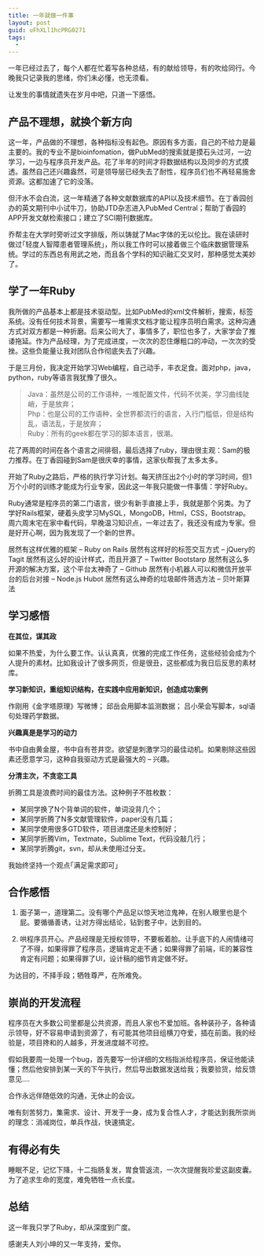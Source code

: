 ```yaml
---
title: 一年就做一件事
layout: post
guid: uFhXLl1hcPRG0271
tags:
  - 
---
```


一年已经过去了，每个人都在忙着写各种总结，有的献给领导，有的吹给同行。今晚我只记录我的思绪，你们未必懂，也无须看。

让发生的事情就遗失在岁月中吧，只道一下感悟。

## 产品不理想，就换个新方向

这一年，产品做的不理想，各种指标没有起色。原因有多方面，自己的不给力是最主要的。我的专业不是bioinfomation，做PubMed的搜索就是摸石头过河，一边学习，一边与程序员开发产品。花了半年的时间才将数据结构以及同步的方式摸透。虽然自己还兴趣盎然，可是领导层已经失去了耐性，程序员们也不再轻易施舍资源。这都加速了它的没落。

但汗水不会白流，这一年精通了各种文献数据库的API以及技术细节。在丁香园创办的英文期刊中小试牛刀，协助JTD杂志进入PubMed Central；帮助丁香园的APP开发文献检索接口；建立了SCI期刊数据库。

乔帮主在大学时旁听过文字排版，所以铸就了Mac字体的无以伦比。我在读研时做过｢轻度人智障患者管理系统｣，所以我工作时可以接着做三个临床数据管理系统。学过的东西总有用武之地，而且各个学科的知识融汇交叉时，那种感觉太美妙了。

## 学了一年Ruby

我所做的产品基本上都是技术驱动型。比如PubMed的xml文件解析，搜索，标签系统。没有任何技术背景，需要写一堆需求文档才能让程序员明白需求。这种沟通方式对双方都是一种折磨。后来公司大了，事情多了，职位也多了，大家学会了推诿拖延。作为产品经理，为了完成进度，一次次的忍住爆粗口的冲动，一次次的受挫。这些负能量让我对团队合作彻底失去了兴趣。

于是三月份，我决定开始学习Web编程，自己动手，丰衣足食。面对php，java，python，ruby等语言我犹豫了很久。

> Java：虽然是公司的工作语种，一堆配置文件，代码不优美，学习曲线陡峭，于是放弃；  
> Php：也是公司的工作语种，全世界都流行的语言，入行门槛低，但是结构乱，语法乱，于是放弃；  
> Ruby：所有的geek都在学习的脚本语言，很潮。  

花了两周的时间在各个语言之间徘徊，最后选择了ruby，理由很主观：Sam的极力推荐。在丁香园碰到Sam是很庆幸的事情，这家伙帮我了太多太多。

开始了Ruby之路后，严格的执行学习计划。每天挤压出2个小时的学习时间，但1万个小时的训练才能成为行业专家，因此这一年我只能做一件事情：学好Ruby。

Ruby通常是程序员的第二门语言，很少有新手直接上手，我就是那个另类。为了学好Rails框架，硬着头皮学习MySQL，MongoDB，Html，CSS，Bootstrap。周六周末宅在家中看代码，早晚温习知识点，一年过去了，我还没有成为专家。但是好开心啊，因为我发现了一个新的世界。

居然有这样优雅的框架 – Ruby on Rails
居然有这样好的标签交互方式 – jQuery的Tagit
居然有这么好的设计样式，而且开源了 – Twitter Bootstarp
居然有这么多开源的解决方案，这个平台太神奇了 – Github
居然有小机器人可以和微信开放平台的后台对接 – Node.js Hubot
居然有这么神奇的垃圾邮件筛选方法 – 贝叶斯算法
 

## 学习感悟

**在其位，谋其政**  

如果不热爱，为什么要工作。认认真真，优雅的完成工作任务，这些经验会成为个人提升的素材。比如我设计了很多网页，但是很丑，这些都成为我日后反思的素材库。

**学习新知识，重组知识结构，在实践中应用新知识，创造成功案例**

作刚用《金字塔原理》写微博；
邱岳会用脚本监测数据；
吕小荣会写脚本，sql语句处理药学数据。

**兴趣真是是学习的动力**

书中自由黄金屋，书中自有苍井空。欲望是刺激学习的最佳动机。如果剔除这些因素还愿意学习，这种自我驱动方式是最强大的 – 兴趣。

**分清主次，不贪恋工具**

折腾工具是浪费时间的最佳方法。这种例子不胜枚数：
  
* 某同学换了N个背单词的软件，单词没背几个；
* 某同学折腾了N多文献管理软件，paper没有几篇；
* 某同学使用很多GTD软件，项目进度还是未控制好；
* 某同学折腾Vim，Textmate，Sublime Text，代码没敲几行；
* 某同学折腾git，svn，却从未使用过分支。

我始终坚持一个观点｢满足需求即可｣

## 合作感悟

1. 面子第一，道理第二。没有哪个产品足以惊天地泣鬼神，在别人眼里也是个屁。要循循善诱，让对方得出结论，钻到套子中，达到目的。

2. 哄程序员开心。产品经理是无授权领导，不要板着脸。让手底下的人闹情绪可了不得，如果得罪了程序员，逻辑肯定走不通；如果得罪了前端，IE的兼容性肯定有问题；如果得罪了UI，设计稿的细节肯定做不好。

为达目的，不择手段；牺牲尊严，在所难免。

## 崇尚的开发流程 

程序员在大多数公司里都是公共资源，而且人家也不爱加班。各种装孙子，各种请示领导，好不容易申请到资源了，有可能其他项目组横刀夺爱，插在前面。我的经验是，项目搀和的人越多，开发进度越不可控。

假如我要周一处理一个bug，首先要写一份详细的文档指派给程序员，保证他能读懂；然后他安排到某一天的下午执行，然后导出数据发送给我；我要验货，给反馈意见….

合作永远伴随低效的沟通，无休止的会议。

唯有刻苦努力，集需求、设计、开发于一身，成为复合性人才，才能达到我所崇尚的理念：消减岗位，单兵作战，快速搞定。

 

## 有得必有失

睡眠不足，记忆下降，十二指肠复发，胃食管返流，一次次提醒我珍爱这副皮囊。为了追求生命的宽度，难免牺牲一点长度。


 
## 总结

这一年我只学了Ruby，却从深度到广度。

感谢夫人刘小坤的又一年支持，爱你。